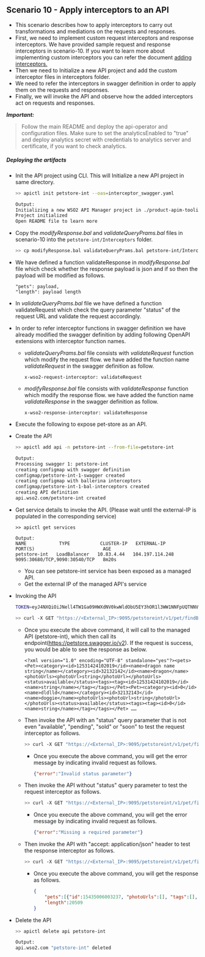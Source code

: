 ## Scenario 10 - Apply interceptors to an API

- This scenario describes how to apply interceptors to carry out transformations and mediations on the requests and responses.
- First, we need to implement custom request interceptors and response interceptors. We have provided sample request and response interceptors in scenario-10. If you want to learn more about implementing custom interceptors you can refer the document [adding interceptors.](https://docs.wso2.com/display/MG300/Adding+Interceptors)
- Then we need to Initialize a new API project and add the custom interceptor files in interceptors folder.
- We need to refer the interceptors in swagger definition in order to apply them on the requests and responses.
- Finally, we will invoke the API and observe how the added interceptors act on requests and responses.

 ***Important:***
> Follow the main README and deploy the api-operator and configuration files. Make sure to set the analyticsEnabled to "true" and deploy analytics secret with credentials to analytics server and certificate, if you want to check analytics.


 ##### Deploying the artifacts
 
 - Init the API project using CLI. This will Initialize a new API project in same directory.
 
     ```sh
     >> apictl init petstore-int --oas=interceptor_swagger.yaml
    
    Output:    
    Initializing a new WSO2 API Manager project in ./product-apim-tooling/import-export-cli/build/target/apimcli/petstore-int
    Project initialized
    Open README file to learn more
     ```
  
 - Copy the _modifyResponse.bal_ and _validateQueryPrams.bal_ files in scenario-10 into the `petstore-int/Interceptors` folder.
    ```sh
    >> cp modifyResponse.bal validateQueryPrams.bal petstore-int/Interceptors
    ```
 
 - We have defined a function validateResponse in _modifyResponse.bal_ file which check whether the response payload is json and if so then the payload will be modified as follows. 
 
    ```
    "pets": payload,
    "length": payload length
    ```

 - In _validateQueryPrams.bal_ file we have defined a function validateRequest which check the query parameter "status" of the request URL and validate the request accordingly. 
 
 - In order to refer interceptor functions in swagger definition we have already modified the swagger definition by adding following OpenAPI extensions with interceptor function names.
     - _validateQueryPrams.bal_ file consists with _validateRequest_ function which modify the request flow. we have added the function name _validateRequest_ in the swagger definition as follow.
     
        ```
        x-wso2-request-interceptor: validateRequest
        ```
     - _modifyResponse.bal_ file consists with _validateResponse_ function which modify the response flow. we have added the function name _validateResponse_ in the swagger definition as follow.
     
        ```
        x-wso2-response-interceptor: validateResponse
        ```
     
- Execute the following to expose pet-store as an API.

- Create the API

    ```sh
    >> apictl add api -n petstore-int --from-file=petstore-int
  
    Output:
    Processing swagger 1: petstore-int
    creating configmap with swagger definition
    configmap/petstore-int-1-swagger created
    creating configmap with ballerina interceptors
    configmap/petstore-int-1-bal-interceptors created
    creating API definition
    api.wso2.com/petstore-int created
    ```
  

- Get service details to invoke the API. (Please wait until the external-IP is populated in the corresponding service)

    ```
    >> apictl get services
    
    Output:
    NAME            TYPE           CLUSTER-IP   EXTERNAL-IP       PORT(S)                         AGE
    petstore-int   LoadBalancer   10.83.4.44   104.197.114.248   9095:30680/TCP,9090:30540/TCP   8m20s
    ```
    
    - You can see petstore-int service has been exposed as a managed API.
    - Get the external IP of the managed API's service
 
- Invoking the API

    ```sh
    TOKEN=eyJ4NXQiOiJNell4TW1Ga09HWXdNV0kwWldObU5EY3hOR1l3WW1NNFpUQTNNV0kyTkRBelpHUXpOR00wWkdSbE5qSmtPREZrWkRSaU9URmtNV0ZoTXpVMlpHVmxOZyIsImtpZCI6Ik16WXhNbUZrT0dZd01XSTBaV05tTkRjeE5HWXdZbU00WlRBM01XSTJOREF6WkdRek5HTTBaR1JsTmpKa09ERmtaRFJpT1RGa01XRmhNelUyWkdWbE5nX1JTMjU2IiwiYWxnIjoiUlMyNTYifQ.eyJzdWIiOiJhZG1pbkBjYXJib24uc3VwZXIiLCJhdWQiOiJKRmZuY0djbzRodGNYX0xkOEdIVzBBR1V1ME1hIiwibmJmIjoxNTk3MjExOTUzLCJhenAiOiJKRmZuY0djbzRodGNYX0xkOEdIVzBBR1V1ME1hIiwic2NvcGUiOiJhbV9hcHBsaWNhdGlvbl9zY29wZSBkZWZhdWx0IiwiaXNzIjoiaHR0cHM6XC9cL3dzbzJhcGltOjMyMDAxXC9vYXV0aDJcL3Rva2VuIiwiZXhwIjoxOTMwNTQ1Mjg2LCJpYXQiOjE1OTcyMTE5NTMsImp0aSI6IjMwNmI5NzAwLWYxZjctNDFkOC1hMTg2LTIwOGIxNmY4NjZiNiJ9.UIx-l_ocQmkmmP6y9hZiwd1Je4M3TH9B8cIFFNuWGHkajLTRdV3Rjrw9J_DqKcQhQUPZ4DukME41WgjDe5L6veo6Bj4dolJkrf2Xx_jHXUO_R4dRX-K39rtk5xgdz2kmAG118-A-tcjLk7uVOtaDKPWnX7VPVu1MUlk-Ssd-RomSwEdm_yKZ8z0Yc2VuhZa0efU0otMsNrk5L0qg8XFwkXXcLnImzc0nRXimmzf0ybAuf1GLJZyou3UUTHdTNVAIKZEFGMxw3elBkGcyRswzBRxm1BrIaU9Z8wzeEv4QZKrC5NpOpoNJPWx9IgmKdK2b3kIWJEFreT3qyoGSBrM49Q
    ```
   
    ```sh
    >> curl -X GET "https://<External_IP>:9095/petstoreint/v1/pet/findByStatus?status=available"  -H "accept: application/xml" -H "Authorization:Bearer $TOKEN" -k
    ```
    
    - Once you execute the above command, it will call to the managed API (petstore-int), which then call its endpoint(https://petstore.swagger.io/v2). If the request is success, you would be able to see the response as below.
    
        ```
        <?xml version="1.0" encoding="UTF-8" standalone="yes"?><pets><Pet><category><id>12531424102019</id><name>dragon name string</name></category><id>32132142</id><name>dragon</name><photoUrls><photoUrl>string</photoUrl></photoUrls><status>available</status><tags><tag><id>12531424102019</id><name>string</name></tag></tags></Pet><Pet><category><id>0</id><name>dldlld</name></category><id>32132143</id><name>doggie</name><photoUrls><photoUrl>string</photoUrl></photoUrls><status>available</status><tags><tag><id>0</id><name>string</name></tag></tags></Pet> ……
        ```
    
    - Then invoke the API with an "status" query parameter that is not even "available", "pending", "sold" or "soon" to test the request interceptor as follows.
    
        ```sh
        >> curl -X GET "https://<External_IP>:9095/petstoreint/v1/pet/findByStatus?status=invalid_status"  -H "accept: application/xml" -H "Authorization:Bearer $TOKEN" -k
        ```
            
        - Once you execute the above command, you will get the error message by indicating invalid request as follows.
                
            ```json
            {"error":"Invalid status parameter"}
            ```
        
    - Then invoke the API without "status" query parameter to test the request interceptor as follows.
    
        ```sh
        >> curl -X GET "https://<External_IP>:9095/petstoreint/v1/pet/findByStatus"  -H "accept: application/xml" -H "Authorization:Bearer $TOKEN" -k
        ```
        
        - Once you execute the above command, you will get the error message by indicating invalid request as follows.
        
            ```json
            {"error":"Missing a required parameter"}
            ```
    - Then invoke the API with "accept: application/json" header to test the response interceptor as follows.
    
        ```sh
        >> curl -X GET "https://<External_IP>:9095/petstoreint/v1/pet/findByStatus?status=available"  -H "accept: application/json" -H "Authorization:Bearer $TOKEN" -k
        ```
        
        - Once you execute the above command, you will get the response as follows.
        
            ```json
            {
                "pets":[{"id":15435006003237, "photoUrls":[], "tags":[], "status":"available"}, {"id":3487237947289472730, "photoUrls":[], "tags":[], "status":"available"}], 
                "length":20509
            }
            ```

- Delete the API

    ```sh
    >> apictl delete api petstore-int
    
    Output:
    api.wso2.com "petstore-int" deleted
    ``` 
  